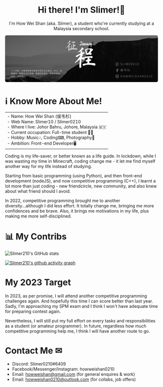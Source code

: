 

<h1 align="center">Hi there! I'm Slimer!👋</h1>

<p align="center">I'm How Wei Shan (aka. Slimer), a student who're currently studying at a Malaysia secondary school.<p>

![Banner](./banner.png/)

# ℹ Know More About Me!

<table border="0" align="center">
 <tr>
    <td>
    <div>
      - Name: How Wei Shan (侯韦杉) <br />
      - Web Name: Slimer10 / Slimer0210 <br />
      - Where I live: Johor Bahru, Johore, Malaysia 🇲🇾 <br />
      - Current occupation: Full-time student 👨‍🎓 <br />
      - Hobby: Music🎶, Coding⌨, Photography📸 <br />
      - Ambition: Front-end Developer🖥 <br />
     </div>
     </td>
 </tr>
</table>
Coding is my life-saver, or better known as a life guide. In lockdown, while I was wasting my time in Minecraft, coding change me - it let me find myself another way for my life instead of studying. 

Starting from basic programming (using Python), and then front-end development (nodeJS), and now competitive programming (C++), I learnt a lot more than just coding - new friendcircle, new community, and also knew about what friend should I avoid.

In 2022, competitive programming brought me to another diversity...although I did less effort. It totally change me, bringing me more confidences and be brave. Also, it brings me motivations in my life, plus making me more self-disciplined.

# 📊 My Contribs

![Slimer210's GitHub stats](https://github-readme-stats.vercel.app/api?username=Slimer210&show_icons=true&theme=swift)

[![Slimer210's github activity graph](https://activity-graph.herokuapp.com/graph?username=Slimer210&bg_color=1a1200&color=ffb300&line=ffb700&point=ffcc00&area=true&hide_border=true)](https://github.com/ashutosh00710/github-readme-activity-graph)

# My 2023 Target

In 2023, as per promise, I will attend another competitive programming challenges again. And hopefully this time I can score better than last year. Sadly, I'm approaching my SPM exam and I think I won't have adequate time for preparing contest again.

Nevertheless, I will still put my full effort on every tasks and responsibilities as a student (or amateur programmer). In future, regardless how much competitive programming help me, I think I will have another route to go.

# Contact Me ✉

- Discord: Slimer0210#6409
- Facebook/Messenger/Instagram: howweishan0210
- Email: howweishan@gmail.com (for general enquires & work)
- Email: howweishan0210@outlook.com (for collabs, job offers)

